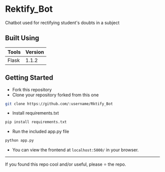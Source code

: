 # Rektify_Bot
Chatbot used for rectifying student's doubts in a subject

## Built Using
| Tools | Version |
| ----- | ------- |
| Flask | 1.1.2 |

## Getting Started

* Fork this repository
* Clone your repository forked from this one
```bash
git clone https://github.com/:username/Rktify_Bot
```
* Install requirements.txt
```bash
pip install requirements.txt
```
* Run the included app.py file

```bash
python app.py
```
* You can view the frontend at `localhost:5000/` in your browser.

---
If you found this repo cool and/or useful, please ⭐ the repo. 
